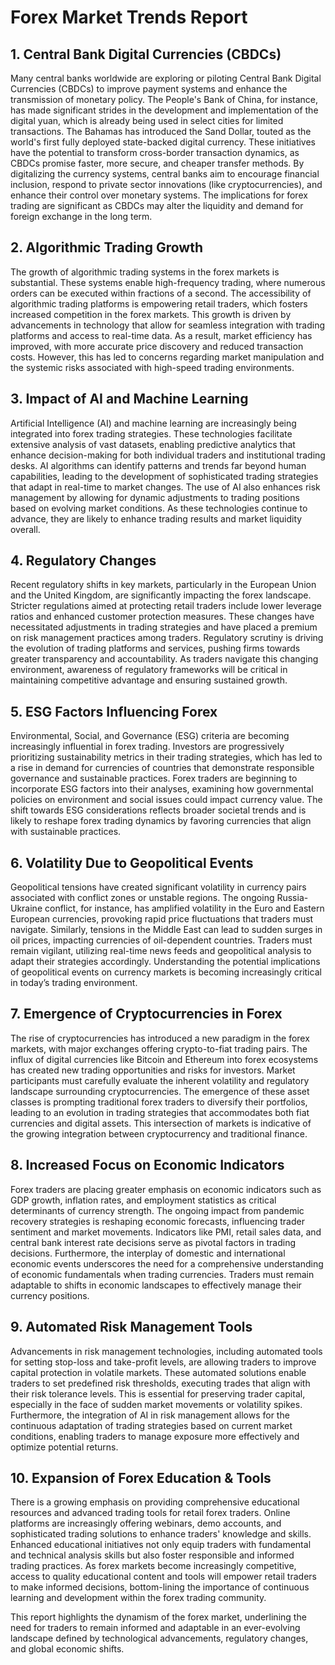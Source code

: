 # Forex Market Trends Report

## 1. Central Bank Digital Currencies (CBDCs)

Many central banks worldwide are exploring or piloting Central Bank Digital Currencies (CBDCs) to improve payment systems and enhance the transmission of monetary policy. The People's Bank of China, for instance, has made significant strides in the development and implementation of the digital yuan, which is already being used in select cities for limited transactions. The Bahamas has introduced the Sand Dollar, touted as the world's first fully deployed state-backed digital currency. These initiatives have the potential to transform cross-border transaction dynamics, as CBDCs promise faster, more secure, and cheaper transfer methods. By digitalizing the currency systems, central banks aim to encourage financial inclusion, respond to private sector innovations (like cryptocurrencies), and enhance their control over monetary systems. The implications for forex trading are significant as CBDCs may alter the liquidity and demand for foreign exchange in the long term.

## 2. Algorithmic Trading Growth

The growth of algorithmic trading systems in the forex markets is substantial. These systems enable high-frequency trading, where numerous orders can be executed within fractions of a second. The accessibility of algorithmic trading platforms is empowering retail traders, which fosters increased competition in the forex markets. This growth is driven by advancements in technology that allow for seamless integration with trading platforms and access to real-time data. As a result, market efficiency has improved, with more accurate price discovery and reduced transaction costs. However, this has led to concerns regarding market manipulation and the systemic risks associated with high-speed trading environments.

## 3. Impact of AI and Machine Learning

Artificial Intelligence (AI) and machine learning are increasingly being integrated into forex trading strategies. These technologies facilitate extensive analysis of vast datasets, enabling predictive analytics that enhance decision-making for both individual traders and institutional trading desks. AI algorithms can identify patterns and trends far beyond human capabilities, leading to the development of sophisticated trading strategies that adapt in real-time to market changes. The use of AI also enhances risk management by allowing for dynamic adjustments to trading positions based on evolving market conditions. As these technologies continue to advance, they are likely to enhance trading results and market liquidity overall.

## 4. Regulatory Changes

Recent regulatory shifts in key markets, particularly in the European Union and the United Kingdom, are significantly impacting the forex landscape. Stricter regulations aimed at protecting retail traders include lower leverage ratios and enhanced customer protection measures. These changes have necessitated adjustments in trading strategies and have placed a premium on risk management practices among traders. Regulatory scrutiny is driving the evolution of trading platforms and services, pushing firms towards greater transparency and accountability. As traders navigate this changing environment, awareness of regulatory frameworks will be critical in maintaining competitive advantage and ensuring sustained growth.

## 5. ESG Factors Influencing Forex

Environmental, Social, and Governance (ESG) criteria are becoming increasingly influential in forex trading. Investors are progressively prioritizing sustainability metrics in their trading strategies, which has led to a rise in demand for currencies of countries that demonstrate responsible governance and sustainable practices. Forex traders are beginning to incorporate ESG factors into their analyses, examining how governmental policies on environment and social issues could impact currency value. The shift towards ESG considerations reflects broader societal trends and is likely to reshape forex trading dynamics by favoring currencies that align with sustainable practices.

## 6. Volatility Due to Geopolitical Events

Geopolitical tensions have created significant volatility in currency pairs associated with conflict zones or unstable regions. The ongoing Russia-Ukraine conflict, for instance, has amplified volatility in the Euro and Eastern European currencies, provoking rapid price fluctuations that traders must navigate. Similarly, tensions in the Middle East can lead to sudden surges in oil prices, impacting currencies of oil-dependent countries. Traders must remain vigilant, utilizing real-time news feeds and geopolitical analysis to adapt their strategies accordingly. Understanding the potential implications of geopolitical events on currency markets is becoming increasingly critical in today’s trading environment.

## 7. Emergence of Cryptocurrencies in Forex

The rise of cryptocurrencies has introduced a new paradigm in the forex markets, with major exchanges offering crypto-to-fiat trading pairs. The influx of digital currencies like Bitcoin and Ethereum into forex ecosystems has created new trading opportunities and risks for investors. Market participants must carefully evaluate the inherent volatility and regulatory landscape surrounding cryptocurrencies. The emergence of these asset classes is prompting traditional forex traders to diversify their portfolios, leading to an evolution in trading strategies that accommodates both fiat currencies and digital assets. This intersection of markets is indicative of the growing integration between cryptocurrency and traditional finance.

## 8. Increased Focus on Economic Indicators

Forex traders are placing greater emphasis on economic indicators such as GDP growth, inflation rates, and employment statistics as critical determinants of currency strength. The ongoing impact from pandemic recovery strategies is reshaping economic forecasts, influencing trader sentiment and market movements. Indicators like PMI, retail sales data, and central bank interest rate decisions serve as pivotal factors in trading decisions. Furthermore, the interplay of domestic and international economic events underscores the need for a comprehensive understanding of economic fundamentals when trading currencies. Traders must remain adaptable to shifts in economic landscapes to effectively manage their currency positions.

## 9. Automated Risk Management Tools

Advancements in risk management technologies, including automated tools for setting stop-loss and take-profit levels, are allowing traders to improve capital protection in volatile markets. These automated solutions enable traders to set predefined risk thresholds, executing trades that align with their risk tolerance levels. This is essential for preserving trader capital, especially in the face of sudden market movements or volatility spikes. Furthermore, the integration of AI in risk management allows for the continuous adaptation of trading strategies based on current market conditions, enabling traders to manage exposure more effectively and optimize potential returns.

## 10. Expansion of Forex Education & Tools

There is a growing emphasis on providing comprehensive educational resources and advanced trading tools for retail forex traders. Online platforms are increasingly offering webinars, demo accounts, and sophisticated trading solutions to enhance traders' knowledge and skills. Enhanced educational initiatives not only equip traders with fundamental and technical analysis skills but also foster responsible and informed trading practices. As forex markets become increasingly competitive, access to quality educational content and tools will empower retail traders to make informed decisions, bottom-lining the importance of continuous learning and development within the forex trading community.

This report highlights the dynamism of the forex market, underlining the need for traders to remain informed and adaptable in an ever-evolving landscape defined by technological advancements, regulatory changes, and global economic shifts.